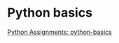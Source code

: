 # Python basics

[Python Assignments: python-basics](https://github.com/shopot/python-assignments/tree/python-basics)
